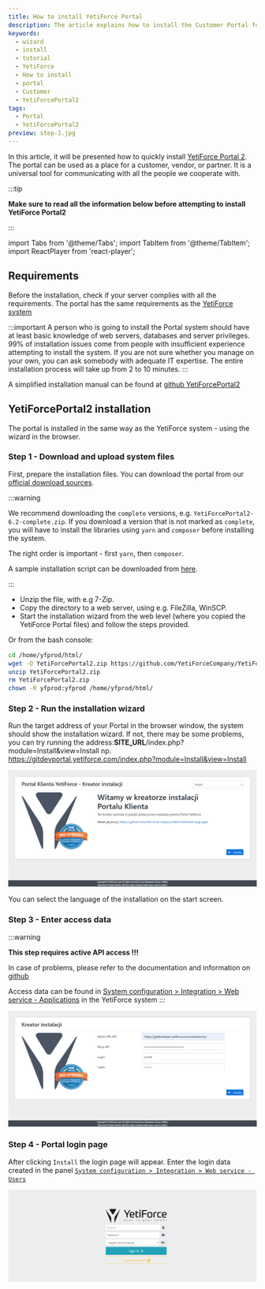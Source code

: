 ```yaml
---
title: How to install YetiForce Portal
description: The article explains how to install the Customer Portal for YetiForce (YetiForcePortal2)
keywords:
  - wizard
  - install
  - tutorial
  - YetiForce
  - How to install
  - portal
  - Customer
  - YetiForcePortal2
tags:
  - Portal
  - YetiForcePortal2
preview: step-1.jpg
---
```


In this article, it will be presented how to quickly install [YetiForce Portal 2](https://github.com/YetiForceCompany/YetiForcePortal2). The portal can be used as a place for a customer, vendor, or partner. It is a universal tool for communicating with all the people we cooperate with.

:::tip

**Make sure to read all the information below before attempting to install YetiForce Portal2**

:::

import Tabs from '@theme/Tabs';
import TabItem from '@theme/TabItem';
import ReactPlayer from 'react-player';

<Tabs groupId="Language installation and update">
	<TabItem value="youtube" label="🎬 YouTube">
		<ReactPlayer
			url="https://www.youtube.com/watch?v=V-2x00bb4CI"
			width="100%"
			height="500px"
			controls={true}
		/>
	</TabItem>
	<TabItem value="yetiforce" label="🎥 YetiForce TV">
		<ReactPlayer url="/video/portal-installation.mp4" width="100%" height="500px" controls={true} />
	</TabItem>
</Tabs>

## Requirements

Before the installation, check if your server complies with all the requirements. The portal has the same requirements as the [YetiForce system](/introduction/requirements/)

:::important
A person who is going to install the Portal system should have at least basic knowledge of web servers, databases and server privileges. 99% of installation issues come from people with insufficient experience attempting to install the system. If you are not sure whether you manage on your own, you can ask somebody with adequate IT expertise. The entire installation process will take up from 2 to 10 minutes.
:::

A simplified installation manual can be found at [github YetiForcePortal2](https://github.com/YetiForceCompany/YetiForcePortal2#-installation)

## YetiForcePortal2 installation

The portal is installed in the same way as the YetiForce system - using the wizard in the browser.

### Step 1 - Download and upload system files

First, prepare the installation files. You can download the portal from our [official download sources](/6.5.0/introduction/download).

:::warning

We recommend downloading the `complete` versions, e.g. `YetiForcePortal2-6.2-complete.zip`. If you download a version that is not marked as `complete`, you will have to install the libraries using `yarn` and `composer` before installing the system.

The right order is important - first `yarn`, then `composer`.

A sample installation script can be downloaded from [here](https://github.com/YetiForceCompany/YetiForceCRM/blob/developer/tests/setup/dependency.sh).

:::

- Unzip the file, with e.g 7-Zip.
- Copy the directory to a web server, using e.g. FileZilla, WinSCP.
- Start the installation wizard from the web level (where you copied the YetiForce Portal files) and follow the steps provided.

Or from the bash console:

```bash
cd /home/yfprod/html/
wget -O YetiForcePortal2.zip https://github.com/YetiForceCompany/YetiForcePortal2/releases/download/6.4/YetiForcePortal2-6.4-complete.zip
unzip YetiForcePortal2.zip
rm YetiForcePortal2.zip
chown -R yfprod:yfprod /home/yfprod/html/
```

### Step 2 - Run the installation wizard

Run the target address of your Portal in the browser window, the system should show the installation wizard. If not, there may be some problems, you can try running the address:**SITE_URL**/index.php?module=Install&view=Install np. https://gitdevportal.yetiforce.com/index.php?module=Install&view=Install

![step-1.jpg](step-1.jpg)

You can select the language of the installation on the start screen.

### Step 3 - Enter access data

:::warning

**This step requires active API access !!!**

In case of problems, please refer to the documentation and information on [github](https://github.com/YetiForceCompany/YetiForcePortal2#-installation)

Access data can be found in [System configuration > Integration > Web service - Applications](/administrator-guides/integration/webservice-apps/) in the YetiForce system
:::

![step-3.jpg](step-3.jpg)

### Step 4 - Portal login page

After clicking `Install` the login page will appear. Enter the login data created in the panel [`System configuration > Integration > Web service - Users`](/administrator-guides/integration/webservice-users/)

![step-4.jpg](step-4.jpg)
